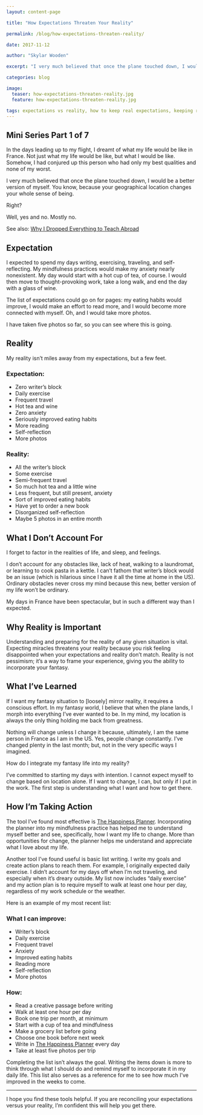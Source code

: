 ```yaml
---
layout: content-page

title: "How Expectations Threaten Your Reality"

permalink: /blog/how-expectations-threaten-reality/

date: 2017-11-12

author: "Skylar Wooden"

excerpt: "I very much believed that once the plane touched down, I would be a better version of myself."

categories: blog

image:
  teaser: how-expectations-threaten-reality.jpg
  feature: how-expectations-threaten-reality.jpg

tags: expectations vs reality, how to keep real expectations, keeping real expectations, fantasy vs reality
---
```


## Mini Series Part 1 of 7

In the days leading up to my flight, I dreamt of what my life would be like in France. Not just what my life would be like, but what I would be like. Somehow, I had conjured up this person who had only my best qualities and none of my worst. 

I very much believed that once the plane touched down, I would be a better version of myself. You know, because your geographical location changes your whole sense of being. 

Right? 

Well, yes and no. Mostly no. 

See also: <a href="/blog/why-i-dropped-everything-to-teach-abroad/">Why I Dropped Everything to Teach Abroad</a>

## Expectation

I expected to spend my days writing, exercising, traveling, and self-reflecting. My mindfulness practices would make my anxiety nearly nonexistent. My day would start with a hot cup of tea, of course. I would then move to thought-provoking work, take a long walk, and end the day with a glass of wine.  

The list of expectations could go on for pages: my eating habits would improve, I would make an effort to read more, and I would become more connected with myself. Oh, and I would take more photos. 

I have taken five photos so far, so you can see where this is going.

## Reality

My reality isn’t miles away from my expectations, but a few feet. 

<div class="col-sm-6">
  <h3>Expectation:</h3>
  <ul>
    <li>Zero writer’s block</li>
    <li>Daily exercise</li>
    <li>Frequent travel</li>
    <li>Hot tea and wine</li>
    <li>Zero anxiety</li>
    <li>Seriously improved eating habits</li>
    <li>More reading</li>
    <li>Self-reflection</li>
    <li>More photos</li>
  </ul>
</div>
<div class="col-sm-6">
  <h3>Reality:</h3>
  <ul>
    <li>All the writer’s block</li>
    <li>Some exercise</li>
    <li>Semi-frequent travel</li>
    <li>So much hot tea and a little wine</li>
    <li>Less frequent, but still present, anxiety</li>
    <li>Sort of improved eating habits</li>
    <li>Have yet to order a new book</li>
    <li>Disorganized self-reflection</li>
    <li>Maybe 5 photos in an entire month</li>
  </ul>
</div>

## What I Don’t Account For

I forget to factor in the realities of life, and sleep, and feelings. 

I don’t account for any obstacles like, lack of heat, walking to a laundromat, or learning to cook pasta in a kettle. I can’t fathom that writer’s block would be an issue (which is hilarious since I have it all the time at home in the US). Ordinary obstacles never cross my mind because this new, better version of my life won’t be ordinary.  

My days in France have been spectacular, but in such a different way than I expected. 

## Why Reality is Important

Understanding and preparing for the reality of any given situation is vital. Expecting miracles threatens your reality because you risk feeling disappointed when your expectations and reality don’t match. Reality is not pessimism; it’s a way to frame your experience, giving you the ability to incorporate your fantasy.

## What I’ve Learned 

If I want my fantasy situation to [loosely] mirror reality, it requires a conscious effort. In my fantasy world, I believe that when the plane lands, I morph into everything I’ve ever wanted to be. In my mind, my location is always the only thing holding me back from greatness. 

Nothing will change unless I change it because, ultimately, I am the same person in France as I am in the US. Yes, people change constantly. I’ve changed plenty in the last month; but, not in the very specific ways I imagined. 

How do I integrate my fantasy life into my reality? 

I’ve committed to starting my days with intention. I cannot expect myself to change based on location alone. If I want to change, I can, but only if I put in the work. The first step is understanding what I want and how to get there.  

## How I’m Taking Action

The tool I’ve found most effective is <a href="http://thehappinessplanner.com?aff=377" target="_blank">The Happiness Planner</a>. Incorporating the planner into my mindfulness practice has helped me to understand myself better and see, specifically, how I want my life to change. More than opportunities for change, the planner helps me understand and appreciate what I love about my life. 

Another tool I’ve found useful is basic list writing. I write my goals and create action plans to reach them. For example, I originally expected daily exercise. I didn’t account for my days off when I’m not traveling, and especially when it’s dreary outside. My list now includes “daily exercise” and my action plan is to require myself to walk at least one hour per day, regardless of my work schedule or the weather.

Here is an example of my most recent list: 

<div class="col-sm-6">
  <h3>What I can improve:</h3>
  <ul>
    <li>Writer’s block</li>
    <li>Daily exercise</li>
    <li>Frequent travel</li>
    <li>Anxiety</li>
    <li>Improved eating habits</li>
    <li>Reading more</li>
    <li>Self-reflection</li>
    <li>More photos</li>
  </ul>
</div>
<div class="col-sm-6">
  <h3>How:</h3>
  <ul>
    <li>Read a creative passage before writing</li>
    <li>Walk at least one hour per day</li>
    <li>Book one trip per month, at minimum</li>
    <li>Start with a cup of tea and mindfulness</li>
    <li>Make a grocery list before going</li>
    <li>Choose one book before next week</li>
    <li>Write in <a href="http://thehappinessplanner.com?aff=377" target="_blank">The Happiness Planner</a> every day</li>
    <li>Take at least five photos per trip</li>
  </ul>
</div>

Completing the list isn’t always the goal. Writing the items down is more to think through what I should do and remind myself to incorporate it in my daily life. This list also serves as a reference for me to see how much I’ve improved in the weeks to come.

<hr class="secondary">

I hope you find these tools helpful. If you are reconciling your expectations versus your reality, I’m confident this will help you get there.